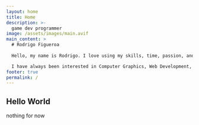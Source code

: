 ```yaml
---
layout: home
title: Home
description: >-
  game dev programmer
image: /assets/images/main.avif
main_content: >
  # Rodrigo Figueroa
  
  Hello, my name is Rodrigo. I love using my skills, time, passion, and knowledge to contribute to the innovative software. I recently graduated with a Bachelors degree in computer science from California State University, Fullerton. I’m a quick learner who is detailed oriented and can adapt to a fast paced, team-based environment. I can generate well-documented, high quality code.

  I have always been interested in Computer Graphics, Web Development, 3D Math, and 3D Algorithms ever since I started computer science. I worked on a research project involving curves and curve surfaces. I enjoy developing tools that allow for usability, reliability, and maintainability.
footer: true
permalink: /
---
```

## Hello World
  nothing for now


